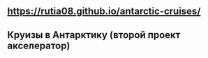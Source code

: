 https://rutia08.github.io/antarctic-cruises/
------------------------------------------------
Круизы в Антарктику (второй проект акселератор)
------------------------------------------------
